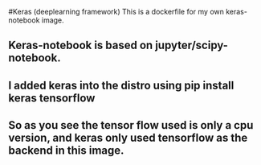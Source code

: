 #Keras (deeplearning framework)
This is a dockerfile for my own keras-notebook image.
## Keras-notebook is based on jupyter/scipy-notebook.
## I added keras into the distro using pip install keras tensorflow
## So as you see the tensor flow used is only a cpu version, and keras only used tensorflow as the backend in this image.
